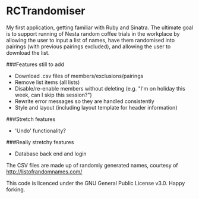 # RCTrandomiser
My first application, getting familiar with Ruby and Sinatra. The ultimate goal is to support running of Nesta random coffee trials in the workplace by allowing the user to input a list of names, have them randomised into pairings (with previous pairings excluded), and allowing the user to download the list.

###Features still to add
- Download .csv files of members/exclusions/pairings
- Remove list items (all lists)
- Disable/re-enable members without deleting (e.g. "I'm on holiday this week, can I skip this session?")
- Rewrite error messages so they are handled consistently
- Style and layout (including layout template for header information)

###Stretch features
- 'Undo' functionality?

###Really stretchy features
- Database back end and login

The CSV files are made up of randomly generated names, courtesy of http://listofrandomnames.com/

This code is licenced under the GNU General Public License v3.0. Happy forking.
